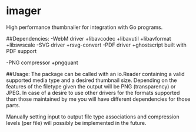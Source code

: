 # imager
High performance thumbnailer for integration with Go programs.

##Dependencies:
 -WebM driver
  +libavcodec 
  +libavutil 
  +libavformat 
  +libswscale
 -SVG driver
  +rsvg-convert
 -PDF driver
  +ghostscript built with PDF support

 -PNG compressor
  +pngquant

##Usage:
The package can be called with an io.Reader containing a valid  supported media type and a desired thumbnail size. Depending on the features of the filetype given the output will be PNG (transparency) or JPEG.
In case of a desire to use other drivers for the formats supported than those maintained by me you will have different dependencies for those parts.

Manually setting input to output file type associations and compression levels (per file) will possibly be implemented in the future. 
